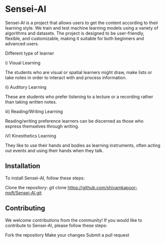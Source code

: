 
# Sensei-AI
Sensei-AI is a project that allows users to get the content according to their learning style. We train and test machine learning models using a variety of algorithms and datasets. The project is designed to be user-friendly, flexible, and customizable, making it suitable for both beginners and advanced users.

Different type of learner

i) Visual Learning 

The students who are visual or spatial learners might draw, make lists or take notes in order to interact with and process information.

ii) Auditory Learning 

These are students who prefer listening to a lecture or a recording rather than taking written notes. 

iii) Reading/Writing Learning 

Reading/writing preference learners can be discerned as those who express themselves through writing.

iV) Kinesthetics Learning 

They like to use their hands and bodies as learning instruments, often acting out events and using their hands when they talk. 

## Installation

To install Sensei-AI, follow these steps:

Clone the repository: git clone https://github.com/shivamkapoor-msft/Sensei-AI.git

## Contributing

We welcome contributions from the community! If you would like to contribute to Sensei-AI, please follow these steps:

Fork the repository
Make your changes
Submit a pull request
